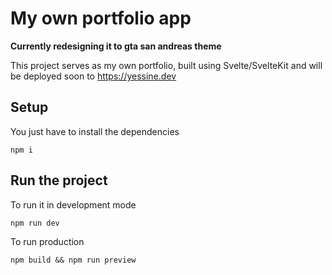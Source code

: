 # My own portfolio app

__Currently redesigning it to gta san andreas theme__


This project serves as my own portfolio, built using Svelte/SvelteKit and will be deployed soon to https://yessine.dev

## Setup
You just have to install the dependencies

```npm i```

## Run the project
To run it in development mode

```npm run dev``` 

To run production

```npm build && npm run preview``` 

